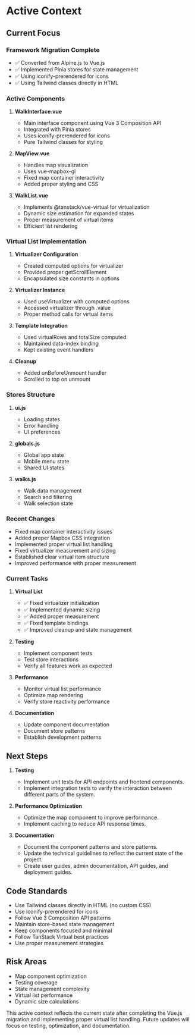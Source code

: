 # Active Context

## Current Focus

### Framework Migration Complete
- ✅ Converted from Alpine.js to Vue.js
- ✅ Implemented Pinia stores for state management
- ✅ Using iconify-prerendered for icons
- ✅ Using Tailwind classes directly in HTML

### Active Components
1. **WalkInterface.vue**
   - Main interface component using Vue 3 Composition API
   - Integrated with Pinia stores
   - Uses iconify-prerendered for icons
   - Pure Tailwind classes for styling

2. **MapView.vue**
   - Handles map visualization
   - Uses vue-mapbox-gl
   - Fixed map container interactivity
   - Added proper styling and CSS

3. **WalkList.vue**
   - Implements @tanstack/vue-virtual for virtualization
   - Dynamic size estimation for expanded states
   - Proper measurement of virtual items
   - Efficient list rendering

### Virtual List Implementation
1. **Virtualizer Configuration**
   - Created computed options for virtualizer
   - Provided proper getScrollElement
   - Encapsulated size constants in options

2. **Virtualizer Instance**
   - Used useVirtualizer with computed options
   - Accessed virtualizer through .value
   - Proper method calls for virtual items

3. **Template Integration**
   - Used virtualRows and totalSize computed
   - Maintained data-index binding
   - Kept existing event handlers

4. **Cleanup**
   - Added onBeforeUnmount handler
   - Scrolled to top on unmount

### Stores Structure
1. **ui.js**
   - Loading states
   - Error handling
   - UI preferences

2. **globals.js**
   - Global app state
   - Mobile menu state
   - Shared UI states

3. **walks.js**
   - Walk data management
   - Search and filtering
   - Walk selection state

### Recent Changes
- Fixed map container interactivity issues
- Added proper Mapbox CSS integration
- Implemented proper virtual list handling
- Fixed virtualizer measurement and sizing
- Established clear virtual item structure
- Improved performance with proper measurement

### Current Tasks
1. **Virtual List**
   - ✅ Fixed virtualizer initialization
   - ✅ Implemented dynamic sizing
   - ✅ Added proper measurement
   - ✅ Fixed template bindings
   - ✅ Improved cleanup and state management

2. **Testing**
   - Implement component tests
   - Test store interactions
   - Verify all features work as expected

3. **Performance**
   - Monitor virtual list performance
   - Optimize map rendering
   - Verify store reactivity performance

4. **Documentation**
   - Update component documentation
   - Document store patterns
   - Establish development patterns

## Next Steps
1. **Testing**
   - Implement unit tests for API endpoints and frontend components.
   - Implement integration tests to verify the interaction between different parts of the system.

2. **Performance Optimization**
   - Optimize the map component to improve performance.
   - Implement caching to reduce API response times.

3. **Documentation**
   - Document the component patterns and store patterns.
   - Update the technical guidelines to reflect the current state of the project.
   - Create user guides, admin documentation, API guides, and deployment guides.

## Code Standards
- Use Tailwind classes directly in HTML (no custom CSS)
- Use iconify-prerendered for icons
- Follow Vue 3 Composition API patterns
- Maintain store-based state management
- Keep components focused and minimal
- Follow TanStack Virtual best practices
- Use proper measurement strategies

## Risk Areas
- Map component optimization
- Testing coverage
- State management complexity
- Virtual list performance
- Dynamic size calculations

This active context reflects the current state after completing the Vue.js migration and implementing proper virtual list handling. Future updates will focus on testing, optimization, and documentation.